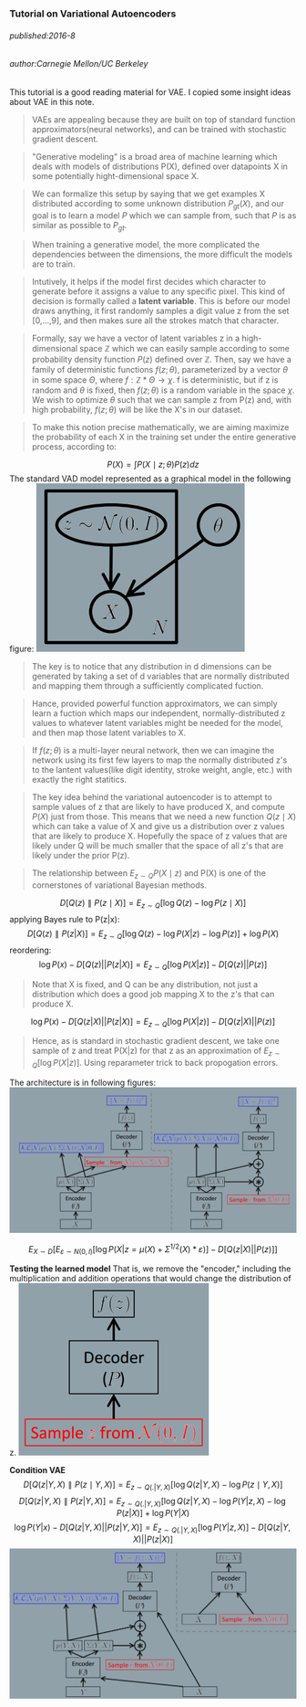 ### Tutorial on Variational Autoencoders
###### published:2016-8
###### author:Carnegie Mellon/UC Berkeley
This tutorial is a good reading material for VAE. I copied some insight ideas about VAE in this note.

>VAEs are appealing because they are built on top of standard function approximators(neural networks), and can be trained with stochastic gradient descent.

>"Generative modeling" is a broad area of machine learning which deals with models of distributions P(X), defined over datapoints X in some potentially hight-dimensional space X.

> We can formalize this setup by saying that we get examples X distributed according to some unknown distribution $P_{gt}(X)$, and our goal is to learn a model $P$ which we can sample from, such that $P$ is as similar as possible to $P_{gt}$.

> When training a generative model, the more complicated the dependencies between the dimensions, the more difficult the models are to train.

>Intutively, it helps if the model first decides which character to generate before it assigns a value to any specific pixel. This kind of decision is formally called a **latent variable**. This is before our model draws anything, it first randomly samples a digit value z from the set [0,...,9], and then makes sure all the strokes match that character.

> Formally, say we have a vector of latent variables z in a high-dimensional space $\mathbb{Z}$ which we can easily sample according to some probability density function $P(z)$ defined over $\mathbb{Z}$. Then, say we have a family of deterministic functions $f(z;\theta)$, parameterized by a vector $\theta$ in some space $\Theta$, where $f:\mathbb{Z} * \Theta \rightarrow \chi$. f is deterministic, but if z is random and $\theta$ is fixed, then $f(z;\theta)$ is a random variable in the space $\chi$. We wish to optimize $\theta$ such that we can sample z from P(z) and, with high probability, $f(z; \theta)$ will be like the X's in our dataset.

>To make this notion precise mathematically, we are aiming maximize the probability of each X in the training set under the entire generative process, according to:

$$
P(X) = \int P(X\mid z;\theta)P(z)dz
$$
The standard VAD model represented as a graphical model in the following figure:
![standard vae](../figures/vae1.png)

> The key is to notice that any distribution in d dimensions can be generated by taking a set of d variables that are normally distributed and mapping them through a sufficiently complicated fuction.

> Hance, provided powerful function approximators, we can simply learn a fuction which maps our independent, normally-distributed z values to whatever latent variables might be needed for the model, and then map those latent variables to X.

> If $f(z;\theta)$ is a multi-layer neural network, then we can imagine the network using its first few layers to map the normally distributed z's to the lantent values(like digit identity, stroke weight, angle, etc.) with exactly the right statitics.

> The key idea behind the variational autoencoder is to attempt to sample values of z that are likely to have produced X, and compute $P(X)$ just from those. This means that we need a new function $Q(z\mid X)$ which can take a value of X and give us a distribution over z values that are likely to produce X. Hopefully the space of z values that are likely under Q will be much smaller that the space of all z's that are likely under the prior P(z).

> The relationship between $E_{z\sim Q}P(X\mid z)$ and P(X) is one of the cornerstones of variational Bayesian methods.

$$
D[Q(z)\parallel P(z\mid X)] = E_{z\sim Q}[\log Q(z) - \log P(z\mid X)]
$$
applying Bayes rule to P(z|x):
$$
D[Q(z)\parallel P(z|X)] = E_{z\sim Q}[\log Q(z) - \log P(X|z) - \log P(z)] + \log P(X)
$$
reordering:
$$
\log P(x) - D[Q(z)||P(z|X)] = E_{z\sim Q}[\log P(X|z)] - D[Q(z)||P(z)]
$$
> Note that X is fixed, and Q can be any distribution, not just a distribution which does a good job mapping X to the z's that can produce X.

$$
\log P(x) - D[Q(z|X)||P(z|X)] = E_{z\sim Q}[\log P(X|z)] - D[Q(z|X)||P(z)]
$$

> Hence, as is standard in stochastic gradient descent, we take one sample of z and treat P(X|z) for that z as an approximation of $E_{z\sim Q}[\log P(X|z)]$.
> Using reparameter trick to back propogation errors.

The architecture is in following figures:
![vae2](../figures/vae2.png)

$$
E_{X\sim D}[E_{\varepsilon \sim N(0,I)}[\log P(X|z=\mu(X) + \Sigma^{1/2}(X)*\varepsilon)] - D[Q(z|X)||P(z)]]
$$

**Testing the learned model**
That is, we remove the "encoder," including the multiplication and addition operations that would change the distribution of z.
![vae3](../figures/vae3.png)

**Condition VAE**
$$
D[Q(z|Y,X)\parallel P(z\mid Y,X)] = E_{z\sim Q(.|Y,X)}[\log Q(z|Y,X) - \log P(z\mid Y,X)]
$$
$$
D[Q(z|Y,X)\parallel P(z|Y,X)] = E_{z\sim Q(.|Y,X)}[\log Q(z|Y,X) - \log P(Y|z,X) - \log P(z|X)] + \log P(Y|X)
$$
$$
\log P(Y|x) - D[Q(z|Y,X)||P(z|Y,X)] = E_{z\sim Q(.|Y,X)}[\log P(Y|z,X)] - D[Q(z|Y,X)||P(z|X)]
$$
![vae4](../figures/vae4.png)
